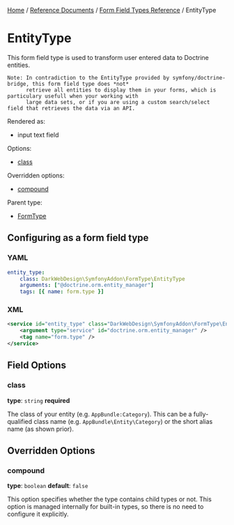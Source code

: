 [Home](../../../index.md) /
[Reference Documents](../../index.md) /
[Form Field Types Reference](index.md) /
EntityType

# EntityType

This form field type is used to transform user entered data to Doctrine entities.

```text
Note: In contradiction to the EntityType provided by symfony/doctrine-bridge, this form field type does *not*
      retrieve all entities to display them in your forms, which is particulary usefull when your working with
      large data sets, or if you are using a custom search/select field that retrieves the data via an API.
```

Rendered as:

* input text field

Options:

* [class](#class)

Overridden options:

* [compound](#compound)

Parent type:

* [FormType](http://symfony.com/doc/2.3/reference/forms/types/form.html)

## Configuring as a form field type

### YAML

```yml
entity_type:
    class: DarkWebDesign\SymfonyAddon\FormType\EntityType
    arguments: ["@doctrine.orm.entity_manager"]
    tags: [{ name: form.type }]
```

### XML

```xml
<service id="entity_type" class="DarkWebDesign\SymfonyAddon\FormType\EntityType">
    <argument type="service" id="doctrine.orm.entity_manager" />
    <tag name="form.type" />
</service>
```

## Field Options

### class

**type**: `string` **required**

The class of your entity (e.g. `AppBundle:Category`). This can be a fully-qualified class name (e.g. `AppBundle\Entity\Category`)
or the short alias name (as shown prior).

## Overridden Options

### compound

**type**: `boolean` **default**: `false`

This option specifies whether the type contains child types or not. This option is managed internally for built-in types, so there
is no need to configure it explicitly.
